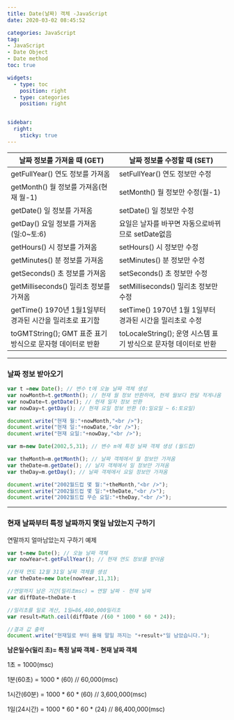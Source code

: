 ```yaml
---
title: Date(날짜) 객체 -JavaScript
date: 2020-03-02 08:45:52

categories: JavaScript
tag: 
- JavaScript
- Date Object
- Date method
toc: true

widgets:
  - type: toc
    position: right
  - type: categories
    position: right


sidebar:
  right:
    sticky: true
---
```



| 날짜 정보를 가져올 때 (GET)                                | 날짜 정보를 수정할 때 (SET)                                      |
|------------------------------------------------------------|------------------------------------------------------------------|
| getFullYear() 연도 정보를 가져옴                           | setFullYear() 연도 정보만 수정                                   |
| getMonth() 월 정보를 가져옴(현재 월-1)                     | setMonth() 월 정보만 수정(월-1)                                  |
| getDate() 일 정보를 가져옴                                 | setDate() 일 정보만 수정                                         |
| getDay() 요일 정보를 가져옴(일:0~토:6)                     | 요일은 날자를 바꾸면 자동으로바뀌므로 setDate없음                |
| getHours() 시 정보를 가져옴                                | setHours() 시 정보만 수정                                        |
| getMinutes() 분 정보를 가져옴                              | setMinutes() 분 정보만 수정                                      |
| getSeconds() 초 정보를 가져옴                              | setSeconds() 초 정보만 수정                                      |
| getMilliseconds() 밀리초 정보를 가져옴                     | setMilliseconds() 밀리초 정보만 수정                             |
| getTime() 1970년 1월1일부터 경과된 시간을 밀리초로 표기함  | setTime() 1970년 1월 1일부터 경과된 시간을 밀리초로 수정         |
| toGMTString(); GMT 표준 표기 방식으로 문자형 데이터로 반환 | toLocaleString(); 운영 시스템 표기 방식으로 문자형 데이터로 반환 |

<!-- more -->


* * *

### 날짜 정보 받아오기


```js
var t =new Date(); // 변수 t에 오늘 날짜 객체 생성  
var nowMonth=t.getMonth(); // 현재 월 정보 반환하여, 현제 월보다 한달 적게나옴  
var nowDate=t.getDate(); // 현재 일자 정보 반환  
var nowDay=t.getDay(); // 현재 요일 정보 반환 (0:일요일 ~ 6:토요일)  

document.write("현재 월:"+nowMonth,"<br />");  
document.write("현재 일:"+nowDate,"<br />");  
document.write("현재 요일:"+nowDay,"<br />");  

var m=new Date(2002,5,31); // 변수 m에 특정 날짜 객체 생성 (월드컵)  

var theMonth=m.getMonth(); // 날짜 객체에서 월 정보만 가져옴  
var theDate=m.getDate(); // 날자 객체에서 일 정보만 가져옴  
var theDay=m.getDay(); // 날짜 객체에서 요일 정보만 가져옴  

document.write("2002월드컵 몇 월:"+theMonth,"<br />");  
document.write("2002월드컵 몇 일:"+theDate,"<br />");  
document.write("2002월드컵 무슨 요일:"+theDay,"<br />");  
```

* * *

### 현재 날짜부터 특정 날짜까지 몇일 남았는지 구하기


연말까지 얼마남았는지 구하기 예제

```js
var t=new Date(); // 오늘 날짜 객체  
var nowYear=t.getFullYear(); // 현재 연도 정보를 받아옴  

//현재 연도 12월 31일 날짜 객체를 생성  
var theDate=new Date(nowYear,11,31);  

//연말까지 남은 기간(밀리초msc) = 연말 날짜 - 현재 날짜  
var diffDate=theDate-t  

//밀리초를 일로 계산, 1일=86,400,000밀리초  
var result=Math.ceil(diffDate /(60 * 1000 * 60 * 24));  

//결과 값 출력  
document.write("현재일로 부터 올해 말일 까지는 "+result+"일 남았습니다.");  
```

**남은일수(밀리 초)= 특정 날짜 객체 - 현재 날짜 객체**

 1초 = 1000(msc)

 1분(60초) = 1000 * (60)  // 60,000(msc)

 1시간(60분) = 1000 * 60 * (60) // 3,600,000(msc)

 1일(24시간) = 1000 * 60 * 60 * (24) // 86,400,000(msc)
